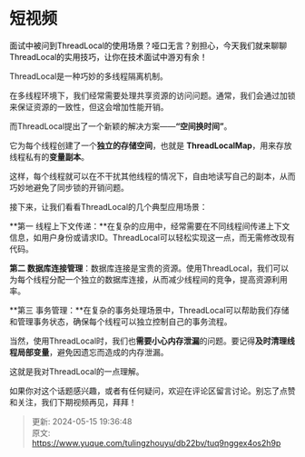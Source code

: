 # 短视频

<font style="color:rgb(6, 6, 7);">面试中被问到ThreadLocal的使用场景？哑口无言？别担心，今天我们就来聊聊ThreadLocal的实用技巧，让你在技术面试中游刃有余！</font>

ThreadLocal是一种巧妙的多线程隔离机制。

在多线程环境下，我们经常需要处理共享资源的访问问题。通常，我们会通过加锁来保证资源的一致性，但这会增加性能开销。

而ThreadLocal提出了一个新颖的解决方案——**“空间换时间”**。

它为每个线程创建了一个**独立的存储空间**，也就是 **ThreadLocalMap**，用来存放线程私有的**变量副本**。

这样，每个线程就可以在不干扰其他线程的情况下，自由地读写自己的副本，从而巧妙地避免了同步锁的开销问题。



接下来，让我们看看ThreadLocal的几个典型应用场景：

**第一 线程上下文传递：**在复杂的应用中，经常需要在不同线程间传递上下文信息，如用户身份或请求ID。ThreadLocal可以轻松实现这一点，而无需修改现有代码。

**第二 数据库连接管理**：数据库连接是宝贵的资源。使用ThreadLocal，我们可以为每个线程分配一个独立的数据库连接，从而减少线程间的竞争，提高资源利用率。

**第三 事务管理：**在复杂的事务处理场景中，ThreadLocal可以帮助我们存储和管理事务状态，确保每个线程可以独立控制自己的事务流程。



当然，使用ThreadLocal时，我们也**需要小心内存泄漏**的问题。要记得**及时清理线程局部变量**，避免因遗忘而造成的内存泄漏。

这就是我对ThreadLocal的一点理解。

如果你对这个话题感兴趣，或者有任何疑问，欢迎在评论区留言讨论。别忘了点赞和关注，我们下期视频再见，拜拜！



> 更新: 2024-05-15 19:36:48  
> 原文: <https://www.yuque.com/tulingzhouyu/db22bv/tuq9nggex4os2h9p>